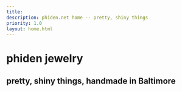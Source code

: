 ```yaml
---
title:
description: phiden.net home -- pretty, shiny things
priority: 1.0
layout: home.html
---
```


<div class='home'>

  <h1 class='logo'>phiden jewelry</h1>
  <h2>pretty, shiny things, handmade in Baltimore</h2>

</div>
